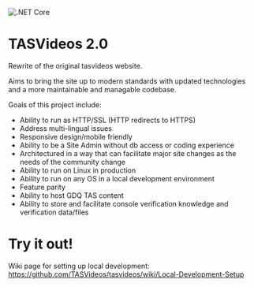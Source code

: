 ![.NET Core](https://github.com/TASVideos/tasvideos/workflows/.NET%20Core/badge.svg)

# TASVideos 2.0
Rewrite of the original tasvideos website.

Aims to bring the site up to modern standards with updated technologies and a more maintainable and managable codebase.

Goals of this project include:
- Ability to run as HTTP/SSL (HTTP redirects to HTTPS)
- Address multi-lingual issues
- Responsive design/mobile friendly
- Ability to be a Site Admin without db access or coding experience
- Architectured in a way that can facilitate major site changes as the needs of the community change
- Ability to run on Linux in production
- Ability to run on any OS in a local development environment
- Feature parity
- Ability to host GDQ TAS content
- Ability to store and facilitate console verification knowledge and verification data/files

# Try it out!
Wiki page for setting up local development: https://github.com/TASVideos/tasvideos/wiki/Local-Development-Setup

